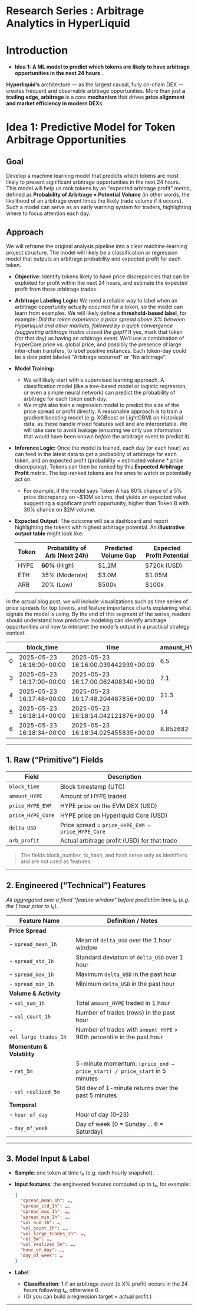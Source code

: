# Research Series : Arbitrage Analytics in HyperLiquid

# Introduction

- **Idea 1:** **A ML model to predict which tokens are likely to have arbitrage opportunities in the next 24 hours** .

**Hyperliquid’s** architecture — as the largest causal, fully on-chain DEX — creates frequent and observable arbitrage opportunities. More than just **a trading edge, arbitrage** is a core **mechanism** that drives **price alignment and market efficiency in modern DEX**s.

# Idea 1: Predictive Model for Token Arbitrage Opportunities

## **Goal**

 Develop a machine learning model that predicts which tokens are most likely to present significant arbitrage opportunities in the next 24 hours. This model will help us rank tokens by an "expected arbitrage profit" metric, defined as **Probability of Arbitrage × Potential Volume** (in other words, the likelihood of an arbitrage event times the likely trade volume if it occurs). Such a model can serve as an early warning system for traders, highlighting where to focus attention each day.

## **Approach**

 We will reframe the original analysis pipeline into a clear machine-learning project structure. The model will likely be a classification or regression model that outputs an arbitrage probability and expected profit for each token.

- **Objective:** Identify tokens likely to have price discrepancies that can be exploited for profit within the next 24 hours, and estimate the expected profit from those arbitrage trades.
- **Arbitrage Labeling Logic:** We need a reliable way to label when an arbitrage opportunity actually occurred for a token, so the model can learn from examples. We will likely define a **threshold-based label**, for example: *Did the token experience a price spread above X% between Hyperliquid and other markets, followed by a quick convergence (suggesting arbitrage trades closed the gap)?* If yes, mark that token (for that day) as having an arbitrage event. We’ll use a combination of HyperCore price vs. global price, and possibly the presence of large inter-chain transfers, to label positive instances. Each token-day could be a data point labeled "Arbitrage occurred" or "No arbitrage".
- **Model Training:**
    - We will likely start with a supervised learning approach. A classification model (like a tree-based model or logistic regression, or even a simple neural network) can predict the probability of arbitrage for each token each day.
    - We might also train a regression model to predict the size of the price spread or profit directly. A reasonable approach is to train a gradient boosting model (e.g. XGBoost or LightGBM) on historical data, as these handle mixed features well and are interpretable. We will take care to avoid leakage (ensuring we only use information that would have been known *before* the arbitrage event to predict it).
- **Inference Logic:** Once the model is trained, each day (or each hour) we can feed in the latest data to get a probability of arbitrage for each token, and an expected profit (probability × estimated volume * price discrepancy). Tokens can then be ranked by this **Expected Arbitrage Profit** metric. The top-ranked tokens are the ones to watch or potentially act on.
    - For example, if the model says Token A has 80% chance of a 5% price discrepancy on ~$10M volume, that yields an expected value suggesting a significant profit opportunity, higher than Token B with 30% chance on $2M volume.
- **Expected Output:** The outcome will be a dashboard and report highlighting the tokens with highest arbitrage potential. An **illustrative output table** might look like:
    
    
    | Token | Probability of Arb (Next 24h) | Predicted Volume Gap | Expected Profit Potential |
    | --- | --- | --- | --- |
    | HYPE | **60%** (High) | $1.2M | $720k (USD) |
    | ETH | 35% (Moderate) | $3.0M | $1.05M |
    | ARB | 20% (Low) | $500k | $100k |
    |  |  |  |  |

In the actual blog post, we will include visualizations such as time series of price spreads for top tokens, and feature importance charts explaining what signals the model is using. By the end of this segment of the series, readers should understand how predictive modeling can identify arbitrage opportunities and how to interpret the model’s output in a practical strategy context.

|  | block_time | time | amount_HYPE | price_HYPE_EVM | price_HYPE_Core | delta_USD | arb_profit | block_number | tx_hash | hash |  |  |  |  |  |  |  |
| --- | --- | --- | --- | --- | --- | --- | --- | --- | --- | --- | --- | --- | --- | --- | --- | --- | --- |
| 0 | 2025-05-23 16:16:00+00:00 | 2025-05-23 16:16:00.039442939+00:00 | 6.5 | 34.73713 | 34.702 | 0.035134 | 0.22837 | 4218814 | 0xb45f96a8c4aff4b3451a49d4d1d2ee2cfc87715c5042d2c2c878ef8f74b2573f_2 | 0x526a1505e92ba53242cd04240b2d4e02016300cb8630ee12e8378fd9bfd8d550 |  |  |  |  |  |  |  |
| 3 | 2025-05-23 16:17:00+00:00 | 2025-05-23 16:17:00.062408340+00:00 | 7.1 | 34.73713 | 34.669 | 0.068134 | 0.48375 | 4218844 | 0x7946ee22dfddb4339174e720e55808e8b57152cc9a224a3710c936632c4f630a_13 | 0x0000000000000000000000000000000000000000000000000000000000000000 |  |  |  |  |  |  |  |
| 4 | 2025-05-23 16:17:48+00:00 | 2025-05-23 16:17:48.204487856+00:00 | 21.3 | 34.73713 | 34.6 | 0.137134 | 2.92095 | 4218869 | 0x3715c3ee1db6ac6b798528e742d56c2d17f3917c32abccf8d122ca507532e124_0 | 0x76de5a213caa1a0e600004240b32ba0205470001682795e688fccafbb9f04629 |  |  |  |  |  |  |  |
| 5 | 2025-05-23 16:18:14+00:00 | 2025-05-23 16:18:14.042121876+00:00 | 14 | 34.73713 | 34.564 | 0.173134 | 2.423873 | 4218883 | 0x4270f895565b4f70fe014664410ae15557318955633dd3d17b2493da249c6057_5 | 0x0000000000000000000000000000000000000000000000000000000000000000 |  |  |  |  |  |  |  |
| 6 | 2025-05-23 16:18:34+00:00 | 2025-05-23 16:18:34.025455835+00:00 | 8.852682 | 34.55267 | 34.506 | 0.046671 | 0.413165 | 4218893 | 0x9558c58cb7679cebde7d7580b5b9cd8ce659ea0600d23eb2bd74ce273b153177_0 | 0x0000000000000000000000000000000000000000000000000000000000000000 |  |  |  |  |  |  |  |

---

## 1. Raw (“Primitive”) Fields

| Field | Description |
| --- | --- |
| `block_time` | Block timestamp (UTC) |
| `amount_HYPE` | Amount of HYPE traded |
| `price_HYPE_EVM` | HYPE price on the EVM DEX (USD) |
| `price_HYPE_Core` | HYPE price on Hyperliquid Core (USD) |
| `delta_USD` | Price spread = `price_HYPE_EVM – price_HYPE_Core` |
| `arb_profit` | Actual arbitrage profit (USD) for that trade |

> The fields block_number, tx_hash, and hash serve only as identifiers and are not used as features.
> 

---

## 2. Engineered (“Technical”) Features

*All aggregated over a fixed “feature window” before prediction time t₀ (e.g. the 1 hour prior to t₀).*

| Feature Name | Definition / Notes |
| --- | --- |
| **Price Spread** |  |
| - `spread_mean_1h` | Mean of `delta_USD` over the 1 hour window |
| - `spread_std_1h` | Standard deviation of `delta_USD` over 1 hour |
| - `spread_max_1h` | Maximum `delta_USD` in the past hour |
| - `spread_min_1h` | Minimum `delta_USD` in the past hour |
| **Volume & Activity** |  |
| - `vol_sum_1h` | Total `amount_HYPE` traded in 1 hour |
| - `vol_count_1h` | Number of trades (rows) in the past hour |
| - `vol_large_trades_1h` | Number of trades with `amount_HYPE` > 90th percentile in the past hour |
| **Momentum & Volatility** |  |
| - `ret_5m` | 5-minute momentum: `(price_end – price_start) / price_start` in 5 minutes |
| - `vol_realized_5m` | Std dev of 1-minute returns over the past 5 minutes |
| **Temporal** |  |
| - `hour_of_day` | Hour of day (0–23) |
| - `day_of_week` | Day of week (0 = Sunday … 6 = Saturday) |

---

## 3. Model Input & Label

- **Sample**: one token at time t₀ (e.g. each hourly snapshot).
- **Input features**: the engineered features computed up to t₀, for example:
    
    ```json
    {
      "spread_mean_1h": …,
      "spread_std_1h": …,
      "spread_max_1h": …,
      "spread_min_1h": …,
      "vol_sum_1h": …,
      "vol_count_1h": …,
      "vol_large_trades_1h": …,
      "ret_5m": …,
      "vol_realized_5m": …,
      "hour_of_day": …,
      "day_of_week": …
    }
    
    ```
    
- **Label**:
    - **Classification**: 1 if an arbitrage event (≥ X% profit) occurs in the 24 hours following t₀, otherwise 0.
    - (Or you can build a regression target = actual profit.)

---